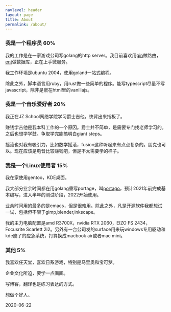 ```yaml
---
navlevel: header
layout: page
title: About
permalink: /about/
---
```


### 我是一个程序员 60%

我的工作是在一家游戏公司写golang的http server。我目前喜欢用[gin](https://github.com/gin-gonic/gin)做路由，[ent](https://github.com/facebookincubator/ent)做数据库，正在上手微服务。

我工作环境是ubuntu 2004，使用goland一站式编程。

除此之外，脚本语言用ruby，用rust做一些简单的程序。能写typescript尽量不写javascript，除非是嵌在html里的vanillajs。

### 我是一个音乐爱好者 20%

我正在JZ School网络学院学习爵士吉他，快背出来指板了。

赚钱学吉他是我本科工作的一个原因。爵士并不简单，是需要专门找老师学习的。之后也想学学鼓。争取学完能搞明白giant steps。

摇滚也对我有吸引力，比如数学摇滚，fusion这种听起来有点点复杂的。朋克也可以。现在应该是电音比较赚钱吧，但是不太需要学的样子。

### 我是一个Linux使用者 15%

我在家使用gentoo，KDE桌面。

我大部分业余时间都在用golang重写portage，叫[portago](https://github.com/ppphp/portago)，预计2021年前完成基本编写，进入半年的测试阶段，2022开始使用。

业余时间用的最多的是emacs，但是很难用。除此之外，凡是开源软件我都想试一试，包括但不限于gimp,blender,inkscape。

我的主力电脑配置是amd R3700X，nvidia RTX 2060，EIZO FS 2434，Focusrite Scarlett 2i2。另外有一台公司发的surface用来玩windows专用驱动和kde崩了的应急系统，打算换成macbook air或者mac mini。

### 其他 5%

我喜欢任天堂，喜欢日系游戏，特别是马里奥和宝可梦。

企业文化所迫，要学一点画画。

写博客，翻译也是练习表达的方式。

想做个好人。

2020-06-22
